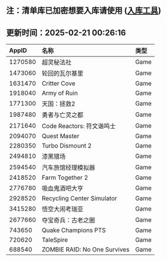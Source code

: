 ## 注：清单库已加密想要入库请使用 ([入库工具](https://github.com/BlankTMing/ManifestAutoUpdate/releases))

## 更新时间：2025-02-21 00:26:16
| AppID | 名称 | 类型  |
| :-------------------- | :----------------------------- | :----------- |
| 1270580 | 超灵秘法社| Game |
| 1473060 | 轮回的瓦尔基里| Game |
| 1631470 | Critter Cove| Game |
| 1918040 | Army of Ruin| Game |
| 1771300 | 天国：拯救2| Game |
| 1987480 | 勇者与亡灵之都| Game |
| 2171640 | Code Reactors: 符文谐鸣士| Game |
| 2094070 | Quest Master| Game |
| 2280350 | Turbo Dismount 2| Game |
| 2494810 | 漆黑猎场| Game |
| 2594540 | 汽车旅馆经理模拟器| Game |
| 2418520 | Farm Together 2| Game |
| 2776780 | 吸血鬼酒吧大亨| Game |
| 2928520 | Recycling Center Simulator| Game |
| 3415280 | 悟空大闹考瑞亚| Game |
| 2677660 | 夺宝奇兵：古老之圈 | Game |
| 743650 | Quake Champions PTS| Game |
| 720620 | TaleSpire| Game |
| 688540 | ZOMBIE RAID: No One Survives| Game |
